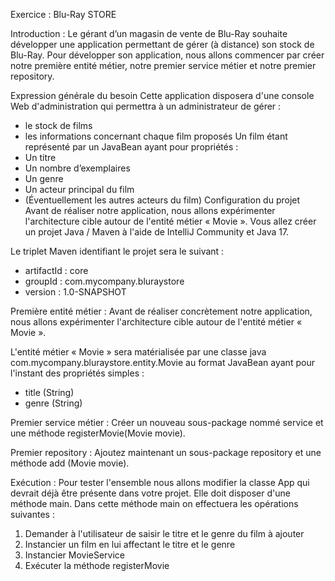 Exercice : Blu-Ray STORE

Introduction :
Le gérant d’un magasin de vente de Blu-Ray souhaite développer une application permettant de
gérer (à distance) son stock de Blu-Ray.
Pour développer son application, nous allons commencer par créer notre première entité métier,
notre premier service métier et notre premier repository.

Expression générale du besoin
Cette application disposera d'une console Web d'administration qui permettra à
un administrateur de gérer :
- le stock de films
- les informations concernant chaque film proposés
Un film étant représenté par un JavaBean ayant pour propriétés :
- Un titre
- Un nombre d’exemplaires
- Un genre
- Un acteur principal du film
- (Éventuellement les autres acteurs du film)
Configuration du projet
Avant de réaliser notre application, nous allons expérimenter l'architecture cible autour de l'entité
métier « Movie ».
Vous allez créer un projet Java / Maven à l'aide de IntelliJ Community et Java 17.

Le triplet Maven identifiant le projet sera le suivant :
- artifactId : core
- groupId : com.mycompany.bluraystore
- version : 1.0-SNAPSHOT

Première entité métier :
Avant de réaliser concrètement notre application, nous allons expérimenter l'architecture cible
autour de l'entité métier « Movie ».

L'entité métier « Movie » sera matérialisée par une classe java
com.mycompany.bluraystore.entity.Movie au format JavaBean ayant pour l'instant des propriétés
simples :
- title (String)
- genre (String)

Premier service métier :
Créer un nouveau sous-package nommé service et une méthode registerMovie(Movie movie).

Premier repository :
Ajoutez maintenant un sous-package repository et une méthode add (Movie movie).

Exécution :
Pour tester l'ensemble nous allons modifier la classe App qui devrait déjà être présente dans
votre projet. Elle doit disposer d'une méthode main.
Dans cette méthode main on effectuera les opérations suivantes :
1. Demander à l'utilisateur de saisir le titre et le genre du film à ajouter
2. Instancier un film en lui affectant le titre et le genre
3. Instancier MovieService
4. Exécuter la méthode registerMovie